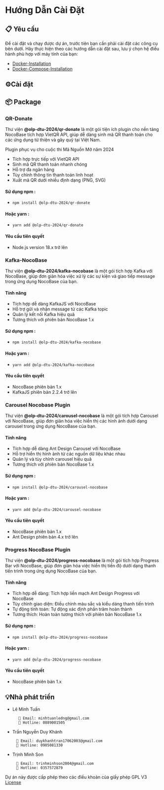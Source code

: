 # Hướng Dẫn Cài Đặt 
## 📋 Yêu cầu
Để cài đặt và chạy được dự án, trước tiên bạn cần phải cài đặt các công cụ bên dưới. Hãy thực hiện theo các hướng dẫn cài đặt sau, lưu ý chọn hệ điều hành phù hợp với máy tính của bạn:
- [Docker-Installation](https://docs.docker.com/get-started/get-docker/)
- [Docker-Compose-Installation](https://docs.docker.com/compose/install/)


## ⚙️Cài đặt 



## 📦 Package
### QR-Donate
Thư viện **@olp-dtu-2024/qr-donate** là một gói tiện ích plugin cho nền tảng NocoBase tích hợp VietQR API, giúp dễ dàng sinh mã QR thanh toán cho các ứng dụng từ thiện và gây quỹ tại Việt Nam.

Plugin phục vụ cho cuộc thi Mã Nguồn Mở năm 2024

- Tích hợp trực tiếp với VietQR API
- Sinh mã QR thanh toán nhanh chóng
- Hỗ trợ đa ngân hàng
- Tùy chỉnh thông tin thanh toán linh hoạt
- Xuất mã QR dưới nhiều định dạng (PNG, SVG)


#### Sử dụng npm : 
- `npm install @olp-dtu-2024/qr-donate`
#### Hoặc yarn : 
- `yarn add @olp-dtu-2024/qr-donate`

#### Yêu cầu tiên quyết 
- Node.js version 18.x trở lên


### Kafka-NocoBase
Thư viện **@olp-dtu-2024/kafka-nocobase** là một gói tích hợp Kafka với NocoBase, giúp đơn giản hóa việc xử lý các sự kiện và giao tiếp message trong ứng dụng NocoBase của bạn.
#### Tính năng
- Tích hợp dễ dàng KafkaJS với NocoBase
- Hỗ trợ gửi và nhận message từ các Kafka topic
- Quản lý kết nối Kafka hiệu quả
- Tương thích với phiên bản NocoBase 1.x

#### Sử dụng npm : 
- `npm install @olp-dtu-2024/kafka-nocobase`
#### Hoặc yarn : 
- `yarn add @olp-dtu-2024/kafka-nocobase`
#### Yêu cầu tiên quyết 
- NocoBase phiên bản 1.x
- KafkaJS phiên bản 2.2.4 trở lên

### Carousel Nocobase Plugin
Thư viện **@olp-dtu-2024/carousel-nocobase** là một gói tích hợp Carousel với NocoBase, giúp đơn giản hóa việc hiển thị các hình ảnh dưới dạng carousel trong ứng dụng NocoBase của bạn.

#### Tính năng 
- Tích hợp dễ dàng Ant Design Carousel với NocoBase
- Hỗ trợ hiển thị hình ảnh từ các nguồn dữ liệu khác nhau
- Quản lý và tùy chỉnh carousel hiệu quả
- Tương thích với phiên bản NocoBase 1.x

#### Sử dụng npm : 
- `npm install @olp-dtu-2024/carousel-nocobase`
#### Hoặc yarn : 
- `yarn add @olp-dtu-2024/carousel-nocobase`
#### Yêu cầu tiên quyết 
- NocoBase phiên bản 1.x
- Ant Design phiên bản 4.x trở lên

### Progress NocoBase Plugin
Thư viện **@olp-dtu-2024/progress-nocobase** là một gói tích hợp Progress Bar với NocoBase, giúp đơn giản hóa việc hiển thị tiến độ dưới dạng thanh tiến trình trong ứng dụng NocoBase của bạn.

#### Tính năng 
- Tích hợp dễ dàng: Tích hợp liền mạch Ant Design Progress với NocoBase
- Tùy chỉnh giao diện: Điều chỉnh màu sắc và kiểu dáng thanh tiến trình
- Tự động tính toán: Tự động xác định phần trăm hoàn thành
- Tương thích: Hoàn toàn tương thích với phiên bản NocoBase 1.x

#### Sử dụng npm : 
- `npm install @olp-dtu-2024/progress-nocobase`
#### Hoặc yarn : 
- `yarn add @olp-dtu-2024/progress-nocobase`

#### Yêu cầu tiên quyết 
- NocoBase phiên bản 1.x
## 💡Nhà phát triển
-  Lê Minh Tuấn
```
      📧 Email: minhtuanledng@gmail.com
      📱 Hotline: 0889001505
```
-  Trần Nguyễn Duy Khánh
```
     📧 Email: duykhanhtran17062003@gmail.com
     📱 Hotline: 0905081330
```
-  Trịnh Minh Son
```
     📧 Email: trinhminhson2004@gmail.com
     📱 Hotline: 0357572879
```
Dự án này được cấp phép theo các điều khoản của giấy phép GPL V3 [License](https://github.com/olp-dtu-2024/DTU-GreenHope/blob/main/LICENCE)

